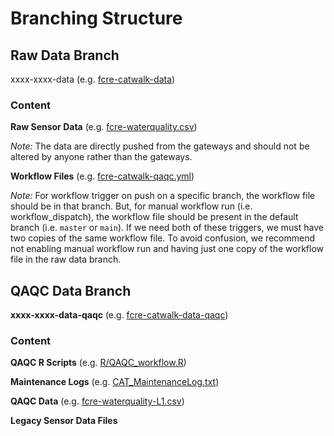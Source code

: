 # Branching Structure

## Raw Data Branch

xxxx-xxxx-data (e.g. [fcre-catwalk-data](https://github.com/FLARE-forecast/FCRE-data/tree/fcre-catwalk-data))

### Content

**Raw Sensor Data** (e.g. [fcre-waterquality.csv](https://github.com/FLARE-forecast/FCRE-data/blob/fcre-catwalk-data/fcre-waterquality.csv))

_Note:_ The data are directly pushed from the gateways and should not be altered by anyone rather than the gateways.


**Workflow Files** (e.g. [fcre-catwalk-qaqc.yml](https://github.com/FLARE-forecast/FCRE-data/blob/fcre-catwalk-data/.github/workflows/fcre-catwalk-qaqc.yml))

_Note:_ For workflow trigger on push on a specific branch, the workflow file should be in that branch. But, for manual workflow run (i.e. workflow_dispatch), the workflow file should be present in the default branch (i.e. `master` or `main`). If we need both of these triggers, we must have two copies of the same workflow file. To avoid confusion, we recommend not enabling manual workflow run and having just one copy of the workflow file in the raw data branch.

## QAQC Data Branch

**xxxx-xxxx-data-qaqc** (e.g. [fcre-catwalk-data-qaqc](https://github.com/FLARE-forecast/FCRE-data/tree/fcre-catwalk-data-qaqc))

### Content

**QAQC R Scripts** (e.g. [R/QAQC_workflow.R](https://github.com/FLARE-forecast/FCRE-data/blob/fcre-catwalk-data-qaqc/R/QAQC_workflow.R))

**Maintenance Logs** (e.g. [CAT_MaintenanceLog.txt](https://github.com/FLARE-forecast/FCRE-data/blob/fcre-catwalk-data-qaqc/CAT_MaintenanceLog.txt))

**QAQC Data** (e.g. [fcre-waterquality-L1.csv](https://github.com/FLARE-forecast/FCRE-data/blob/fcre-catwalk-data-qaqc/fcre-waterquality_L1.csv))

**Legacy Sensor Data Files**